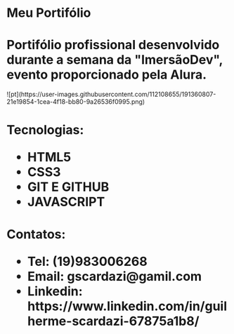 # <strong>Meu Portifólio</strong>
<h1>Portifólio profissional desenvolvido durante a semana da "ImersãoDev", evento proporcionado pela Alura.</h1>
![pt](https://user-images.githubusercontent.com/112108655/191360807-21e19854-1cea-4f18-bb80-9a26536f0995.png)
<h1><strong>Tecnologias</strong>:
<ul>
<li>
HTML5
</li>
<li>
CSS3
</li>
<li>
GIT E GITHUB
</li>
<li>
JAVASCRIPT
</li>
</ul>
<h1><strong>Contatos:</strong>
<ul>
<li>
Tel: (19)983006268
</li>
<li>
Email: gscardazi@gamil.com
</li>
<li>
Linkedin: https://www.linkedin.com/in/guilherme-scardazi-67875a1b8/
</li>
